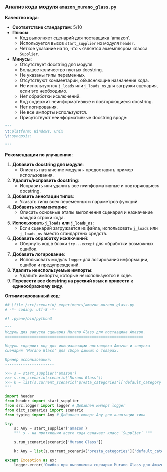 ### **Анализ кода модуля `amazon_murano_glass.py`**

**Качество кода**:
- **Соответствие стандартам**: 5/10
- **Плюсы**:
    - Код выполняет сценарий для поставщика 'amazon'.
    - Используется вызов `start_supplier` из модуля `header`.
    - Четкое указание на то, что `s` является экземпляром класса `Supplier`.
- **Минусы**:
    - Отсутствует docstring для модуля.
    - Большое количество пустых docstring.
    - Не указаны типы переменных.
    - Отсутствуют комментарии, объясняющие назначение кода.
    - Не используются `j_loads` или `j_loads_ns` для загрузки сценария, если это необходимо.
    - Нет обработки исключений.
    - Код содержит неинформативные и повторяющиеся docstring.
    - Нет логирования.
    - Не все импорты используются.
    - Присутствуют неинформативные docstring вроде:

```python
"""
\t:platform: Windows, Unix
\t:synopsis:

"""
```

**Рекомендации по улучшению**:

1.  **Добавить docstring для модуля**:
    - Описать назначение модуля и предоставить пример использования.
2.  **Удалить/исправить docstring**:
    - Исправить или удалить все неинформативные и повторяющиеся docstring.
3.  **Добавить аннотации типов**:
    - Указать типы всех переменных и параметров функций.
4.  **Добавить комментарии**:
    - Описать основные этапы выполнения сценария и назначение каждой строки кода.
5.  **Использовать `j_loads` или `j_loads_ns`**:
    - Если сценарий загружается из файла, использовать `j_loads` или `j_loads_ns` вместо стандартных средств.
6.  **Добавить обработку исключений**:
    - Обернуть код в блоки `try...except` для обработки возможных ошибок.
7.  **Добавить логирование**:
    - Использовать модуль `logger` для логирования информации, ошибок и предупреждений.
8.  **Удалить неиспользуемые импорты**:
    - Удалить импорты, которые не используются в коде.
9.  **Перевести все docstring на русский язык и привести к единообразному виду**.

**Оптимизированный код**:

```python
## \file /src/scenario/_experiments/amazon_murano_glass.py
# -*- coding: utf-8 -*-

#! .pyenv/bin/python3

"""
Модуль для запуска сценария Murano Glass для поставщика Amazon.
==============================================================

Модуль содержит код для инициализации поставщика Amazon и запуска
сценария 'Murano Glass' для сбора данных о товарах.

Пример использования:
----------------------

>>> s = start_supplier('amazon')
>>> s.run_scenario(scenario['Murano Glass'])
>>> k = list(s.current_scenario['presta_categories']['default_category'].keys())[0]
"""

import header
from header import start_supplier
from src.logger import logger # Добавлен импорт logger
from dict_scenarios import scenario
from typing import Any # Добавлен импорт Any для аннотации типа

try:
    s: Any = start_supplier('amazon')
    """ s - на протяжении всего кода означает класс `Supplier` """

    s.run_scenario(scenario['Murano Glass'])

    k: Any = list(s.current_scenario['presta_categories']['default_category'].keys())[0]

except Exception as ex:
    logger.error('Ошибка при выполнении сценария Murano Glass для Amazon', ex, exc_info=True)